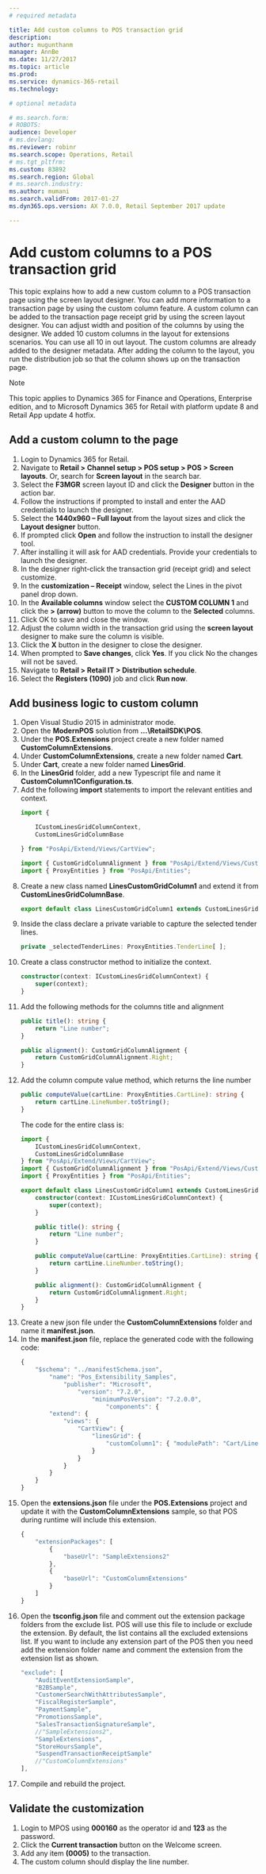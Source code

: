 ```yaml
---
# required metadata

title: Add custom columns to POS transaction grid
description: 
author: mugunthanm
manager: AnnBe
ms.date: 11/27/2017
ms.topic: article
ms.prod: 
ms.service: dynamics-365-retail
ms.technology: 

# optional metadata

# ms.search.form: 
# ROBOTS: 
audience: Developer
# ms.devlang: 
ms.reviewer: robinr
ms.search.scope: Operations, Retail
# ms.tgt_pltfrm: 
ms.custom: 83892
ms.search.region: Global
# ms.search.industry: 
ms.author: mumani
ms.search.validFrom: 2017-01-27
ms.dyn365.ops.version: AX 7.0.0, Retail September 2017 update

---
```


# Add custom columns to a POS transaction grid

This topic explains how to add a new custom column to a POS transaction page using the screen layout designer. You can add more information to a transaction page by using the custom column feature. A custom column can be added to the transaction page receipt grid by using the screen layout designer. You can adjust width and position of the columns by using the designer. We added 10 custom columns in the layout for extensions scenarios. You can use all 10 in out layout. The custom columns are already added to the designer metadata. After adding the column to the layout, you run the distribution job so that the column shows up on the transaction page.

> [!NOTE]
> This topic applies to Dynamics 365 for Finance and Operations, Enterprise edition, and to Microsoft Dynamics 365 for Retail with platform update 8 and Retail App update 4 hotfix.

## Add a custom column to the page
1. Login to Dynamics 365 for Retail.
2. Navigate to **Retail > Channel setup > POS setup > POS > Screen layouts**. Or, search for **Screen layout** in the search bar.
3. Select the **F3MGR** screen layout ID and click the **Designer** button in the action bar.
4. Follow the instructions if prompted to install and enter the AAD credentials to launch the designer.
5. Select the **1440x960 – Full layout** from the layout sizes and click the **Layout designer** button.
6. If prompted click **Open** and follow the instruction to install the designer tool.
7. After installing it will ask for AAD credentials. Provide your credentials to launch the designer.
8. In the designer right-click the transaction grid (receipt grid) and select customize.
9. In the **customization – Receipt** window, select the Lines in the pivot panel drop down.
10. In the **Available columns** window select the **CUSTOM COLUMN 1** and click the **> (arrow)** button to move the column to the **Selected** columns.
11. Click OK to save and close the window.
12. Adjust the column width in the transaction grid using the **screen layout** designer to make sure the column is visible.
13. Click the **X** button in the designer to close the designer.
14. When prompted to **Save changes**, click **Yes**. If you click No the changes will not be saved.
15. Navigate to **Retail > Retail IT > Distribution schedule**.
16. Select the **Registers (1090)** job and click **Run now**.

 ## Add business logic to custom column

1. Open Visual Studio 2015 in administrator mode.
2. Open the **ModernPOS** solution from **…\\RetailSDK\\POS**.
3. Under the **POS.Extensions** project create a new folder named **CustomColumnExtensions**.
4. Under **CustomColumnExtensions**, create a new folder named **Cart**.
5. Under **Cart**, create a new folder named **LinesGrid**.
6. In the **LinesGrid** folder, add a new Typescript file and name it **CustomColumn1Configuration.ts**.
7. Add the following **import** statements to import the relevant entities and context.
    ```Typescript
    import {

        ICustomLinesGridColumnContext,
        CustomLinesGridColumnBase

    } from "PosApi/Extend/Views/CartView";

    import { CustomGridColumnAlignment } from "PosApi/Extend/Views/CustomGridColumns";
    import { ProxyEntities } from "PosApi/Entities";
    ```
8. Create a new class named **LinesCustomGridColumn1** and extend it from **CustomLinesGridColumnBase**.
    ```typescript
    export default class LinesCustomGridColumn1 extends CustomLinesGridColumnBase {}
    ```
9. Inside the class declare a private variable to capture the selected tender lines.
    ```typescript
    private _selectedTenderLines: ProxyEntities.TenderLine[ ];
    ```
10. Create a class constructor method to initialize the context.
    ```typescript
    constructor(context: ICustomLinesGridColumnContext) {
        super(context);
    }
    ```
11. Add the following methods for the columns title and alignment
    ```typescript
    public title(): string {
        return "Line number";
    } 

    public alignment(): CustomGridColumnAlignment {
        return CustomGridColumnAlignment.Right;
    }
    ```
12. Add the column compute value method, which returns the line number
    ```typescript
    public computeValue(cartLine: ProxyEntities.CartLine): string {
        return cartLine.LineNumber.toString();
    }
    ```
    The code for the entire class is:
    ```typescript
    import {
        ICustomLinesGridColumnContext,
        CustomLinesGridColumnBase
    } from "PosApi/Extend/Views/CartView";
    import { CustomGridColumnAlignment } from "PosApi/Extend/Views/CustomGridColumns";
    import { ProxyEntities } from "PosApi/Entities";

    export default class LinesCustomGridColumn1 extends CustomLinesGridColumnBase {
        constructor(context: ICustomLinesGridColumnContext) {
            super(context);
        }

        public title(): string {
            return "Line number";
        }

        public computeValue(cartLine: ProxyEntities.CartLine): string {
            return cartLine.LineNumber.toString();
        }

        public alignment(): CustomGridColumnAlignment {
            return CustomGridColumnAlignment.Right;
        }
    }
    ```
13. Create a new json file under the **CustomColumnExtensions** folder and name it **manifest.json**.
14. In the **manifest.json** file, replace the generated code with the following code:
    ```typescript
    {
        "$schema": "../manifestSchema.json",
            "name": "Pos_Extensibility_Samples",
                "publisher": "Microsoft",
                    "version": "7.2.0",
                        "minimumPosVersion": "7.2.0.0",
                            "components": {
            "extend": {
                "views": {
                    "CartView": {
                        "linesGrid": {
                            "customColumn1": { "modulePath": "Cart/LinesGrid/CustomColumn1Configuration" }
                        }
                    }
                }
            }
        }
    }
    ```
15. Open the **extensions.json** file under the **POS.Extensions** project and update it with the **CustomColumnExtensions** sample, so that POS during runtime will include this extension.
    ```typescript
    {
        "extensionPackages": [
            {
                "baseUrl": "SampleExtensions2"
            },
            {
                "baseUrl": "CustomColumnExtensions"
            }
        ]
    }
    ```
16. Open the **tsconfig.json** file and comment out the extension package folders from the exclude list. POS will use this file to include or exclude the extension. By default, the list contains all the excluded extensions list. If you want to include any extension part of the POS then you need add the extension folder name and comment the extension from the extension list as shown.
    ```typescript
    "exclude": [
        "AuditEventExtensionSample",
        "B2BSample",
        "CustomerSearchWithAttributesSample",
        "FiscalRegisterSample",
        "PaymentSample",
        "PromotionsSample",
        "SalesTransactionSignatureSample",
        //"SampleExtensions2",
        "SampleExtensions",
        "StoreHoursSample",
        "SuspendTransactionReceiptSample"
        //"CustomColumnExtensions"
    ],
    ```
17. Compile and rebuild the project.

## Validate the customization

1. Login to MPOS using **000160** as the operator id and **123** as the password.
2. Click the **Current transaction** button on the Welcome screen.
3. Add any item **(0005)** to the transaction.
4. The custom column should display the line number.


